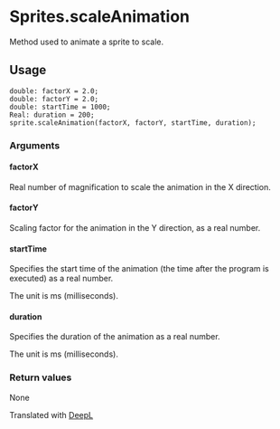 # Sprites.scaleAnimation

Method used to animate a sprite to scale.

## Usage

```
double: factorX = 2.0;
double: factorY = 2.0;
double: startTime = 1000;
Real: duration = 200;
sprite.scaleAnimation(factorX, factorY, startTime, duration);
```

### Arguments

#### factorX

Real number of magnification to scale the animation in the X direction.

#### factorY

Scaling factor for the animation in the Y direction, as a real number.

#### startTime

Specifies the start time of the animation (the time after the program is executed) as a real number.

The unit is ms (milliseconds).

#### duration


Specifies the duration of the animation as a real number.

The unit is ms (milliseconds).

### Return values

None

Translated with [DeepL](https://www.deepl.com/translator)